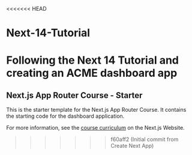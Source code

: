 <<<<<<< HEAD
# Next-14-Tutorial
Following the Next 14 Tutorial and creating an ACME dashboard app
=======
## Next.js App Router Course - Starter

This is the starter template for the Next.js App Router Course. It contains the starting code for the dashboard application.

For more information, see the [course curriculum](https://nextjs.org/learn) on the Next.js Website.
>>>>>>> f60aff2 (Initial commit from Create Next App)
